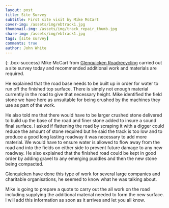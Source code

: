 ```yaml
---
layout: post
title: Site Survey
subtitle: First site visit by Mike McCart
cover-img: /assets/img/ebtrack1.jpg
thumbnail-img: /assets/img/track_repair_thumb.jpg
share-img: /assets/img/ebtrack1.jpg
tags: [site survey]
comments: true
author: John White
---
```


{: .box-success}
Mike McCart from [Glenquicken Roadrecycling](https://glenquickenroadrecycling.co.uk/) carried out a site survey today and recommended additional work and materials are required. 

He explained that the road base needs to be built up in order for water to run off the finished top surface. There is simply not enough material currently in the road to give that necessary height. Mike identified the field stone we have here as unsuitable for being crushed by the machines they use as part of the work.

He also told me that there would have to be larger crushed stone delivered to build up the base of the road and finer stone added to insure a sound final surface. I asked if flattening the road by scraping it with a digger could reduce the amount of stone required but he said the track is too low and to produce a good long lasting roadway it was necessary to add more material. We would have to ensure water is allowed to flow away from the road and into the fields on either side to prevent future damage to any new roadway. He also explained that the finished road could be kept in good order by adding gravel to any emerging puddles and then the new stone being compacted.

Glenquicken have done this type of work for several large companies and charitable organisations, he seemed to know what he was talking about.

Mike is going to prepare a quote to carry out the all work on the road including supplying the additional material needed to form the new surface. I will add this information as soon as it arrives and let you all know.

